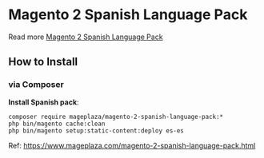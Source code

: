 # Magento 2 Spanish Language Pack

Read more [Magento 2 Spanish Language Pack](https://www.mageplaza.com/magento-2-spanish-language-pack.html)

## How to Install


### via Composer

**Install Spanish pack**:

```
composer require mageplaza/magento-2-spanish-language-pack:*
php bin/magento cache:clean
php bin/magento setup:static-content:deploy es-es

```


Ref: https://www.mageplaza.com/magento-2-spanish-language-pack.html
